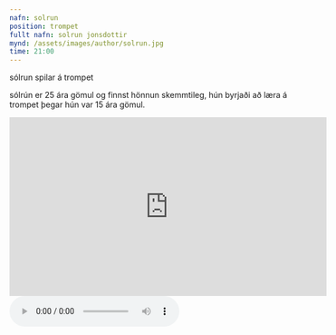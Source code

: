 ```yaml
---
nafn: solrun
position: trompet
fullt nafn: solrun jonsdottir
mynd: /assets/images/author/solrun.jpg
time: 21:00
---
```

sólrun spilar á trompet

sólrún er 25 ára gömul og finnst hönnun skemmtileg, hún byrjaði að læra á trompet þegar hún var 15 ára gömul.

<iframe width="560" height="315" src="https://www.youtube.com/embed/h71NBBbOjmw" frameborder="0" allow="accelerometer; autoplay; encrypted-media; gyroscope; picture-in-picture" allowfullscreen></iframe>

<body>
    <audio controls>
        <source src="/assets/themalog/jojo" type="audio/mpeg">
    </audio>
</body>